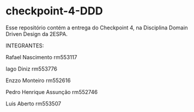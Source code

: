 # checkpoint-4-DDD
Esse repositório contém a entrega do Checkpoint 4, na Disciplina Domain Driven Design da 2ESPA. 

INTEGRANTES: 

Rafael Nascimento rm553117

Iago Diniz rm553776

Enzzo Monteiro rm552616

Pedro Henrique Assunção rm552746

Luis Aberto rm553507
